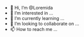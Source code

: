 - 👋 Hi, I’m @Loremida
- 👀 I’m interested in ...
- 🌱 I’m currently learning ...
- 💞️ I’m looking to collaborate on ...
- 📫 How to reach me ...

<!---
Loremida/Loremida is a ✨ special ✨ repository because its `README.md` (this file) appears on your GitHub profile.
You can click the Preview link to take a look at your changes.
--->
